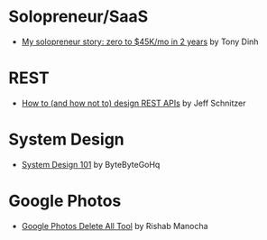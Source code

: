 # Solopreneur/SaaS
- [My solopreneur story: zero to $45K/mo in 2 years](https://news.tonydinh.com/p/my-solopreneur-story-zero-to-45kmo) by Tony Dinh

# REST
- [How to (and how not to) design REST APIs](https://github.com/stickfigure/blog/wiki/How-to-%28and-how-not-to%29-design-REST-APIs) by Jeff Schnitzer

# System Design
- [System Design 101](https://github.com/ByteByteGoHq/system-design-101) by ByteByteGoHq
  
# Google Photos
- [Google Photos Delete All Tool](https://github.com/mrishab/google-photos-delete-tool) by Rishab Manocha
